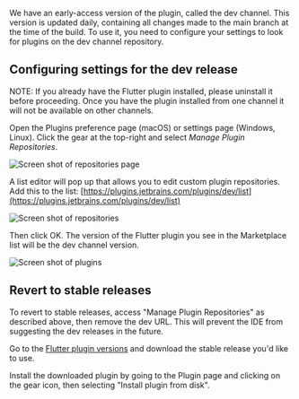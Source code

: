 We have an early-access version of the plugin, called the dev channel. This version is updated daily, containing all changes made to the
main branch at the time of the build. To use it, you need to configure your settings to look for plugins on the dev channel
repository.

## Configuring settings for the dev release

NOTE: If you already have the Flutter plugin installed, please uninstall it before proceeding. Once you have the plugin installed from one
channel it will not be available on other channels.

Open the Plugins preference page (macOS) or settings page (Windows, Linux). Click the gear at the top-right and select _Manage Plugin
Repositories_.

![Screen shot of repositories page](https://lh4.googleusercontent.com/zo9vANXp01YXJC_tQGuiLJxgbdtRFWV-VXViIx_MnqCphGi8PhhQbNTa7H-8ogl0AxIpU7enEQpAs3FZ8lSd0eUw4FpSkxXRkDoQj9uCpvs93D4pTdIrjyK0--q9xBPXTQ0MN7PB)

A list editor will pop up that allows you to edit custom plugin repositories. Add this to the list:
[https://plugins.jetbrains.com/plugins/dev/list](https://plugins.jetbrains.com/plugins/dev/list)

![Screen shot of repositories](https://lh3.googleusercontent.com/W4o9xr8IAx0ROAc5NLeTFMbV8b_0ONukXiQdbU9nPbsY3l1eYsqPhyRMU5GkCA93JgqEensjFHSP_AFY0UAGLtZF2epZmH-GoDNlK0okegrF-jsdpy0GuPPEt4CnqzwalWJVril3)

Then click OK. The version of the Flutter plugin you see in the Marketplace list will be the dev channel version.

![Screen shot of plugins](https://lh6.googleusercontent.com/q8L3R4Rqyjb9gbrKui1SK7YvVLejBXg4TLE0Nif28nxRj69pxrgQY4cwFGiCHuBEegar5MvUgCWY2ETn2lABzG2HjZznPNAtprQRGoUenFrbxpsPNRM-gnxMCAkOpGcI3bGJtRwz)

## Revert to stable releases

To revert to stable releases, access "Manage Plugin Repositories" as described above, then remove the dev URL. This will prevent the IDE
from suggesting the dev releases in the future.

Go to the [Flutter plugin versions](https://plugins.jetbrains.com/plugin/9212-flutter/versions/stable) and download the stable release you'd
like to use.

Install the downloaded plugin by going to the Plugin page and clicking on the gear icon, then selecting "Install plugin from disk".
